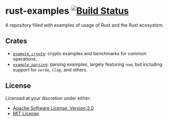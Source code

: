 # rust-examples [![Build Status][status.svg]][status]

A repository filled with examples of usage of Rust and the Rust ecosystem.

## Crates

 - [`example_crypto`](./example_crypto): crypto examples and benchmarks for common operations.
 - [`example_parsing`](./example_parsing): parsing examples, largely featuring `nom`, but including support for `serde`,
   `clap`, and others.

## License

Licensed at your discretion under either:

 - [Apache Software License, Version 2.0](./LICENSE-APACHE)
 - [MIT License](./LICENSE-MIT)

 [status]:     https://github.com/naftulikay/rust-examples/actions/workflows/rust.yml
 [status.svg]: https://github.com/naftulikay/rust-examples/actions/workflows/rust.yml/badge.svg